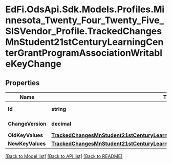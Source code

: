# EdFi.OdsApi.Sdk.Models.Profiles.Minnesota_Twenty_Four_Twenty_Five_SISVendor_Profile.TrackedChangesMnStudent21stCenturyLearningCenterGrantProgramAssociationWritableKeyChange

## Properties

Name | Type | Description | Notes
------------ | ------------- | ------------- | -------------
**Id** | **string** | Resource identifier | [optional] 
**ChangeVersion** | **decimal** | Change version | [optional] 
**OldKeyValues** | [**TrackedChangesMnStudent21stCenturyLearningCenterGrantProgramAssociationWritableKey**](TrackedChangesMnStudent21stCenturyLearningCenterGrantProgramAssociationWritableKey.md) |  | [optional] 
**NewKeyValues** | [**TrackedChangesMnStudent21stCenturyLearningCenterGrantProgramAssociationWritableKey**](TrackedChangesMnStudent21stCenturyLearningCenterGrantProgramAssociationWritableKey.md) |  | [optional] 

[[Back to Model list]](../README.md#documentation-for-models) [[Back to API list]](../README.md#documentation-for-api-endpoints) [[Back to README]](../README.md)

